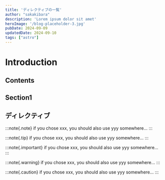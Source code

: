 ```yaml
---
title: 'ディレクティブの一覧'
author: "sakakibara"
description: 'Lorem ipsum dolor sit amet'
heroImage: '/blog-placeholder-3.jpg'
pubDate: 2024-09-09
updatedDate: 2024-09-10
tags: ["astro"]
---
```


# Introduction
## Contents
## Section1

## ディレクティブ

:::note{.note}
if you chose xxx, you should also use yyy somewhere…
:::

:::note{.tip}
if you chose xxx, you should also use yyy somewhere…
:::

:::note{.important}
if you chose xxx, you should also use yyy somewhere…
:::

:::note{.warning}
if you chose xxx, you should also use yyy somewhere…
:::

:::note{.caution}
if you chose xxx, you should also use yyy somewhere…
:::
